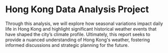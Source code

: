 # Hong Kong Data Analysis Project

Through this analysis, we will explore how seasonal variations impact daily life in Hong Kong and highlight significant historical weather events that have shaped the city’s climate profile. Ultimately, this report seeks to provide a nuanced understanding of Hong Kong's weather, fostering informed discussions and strategic planning for the future.
